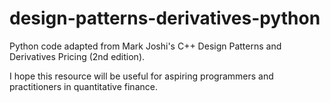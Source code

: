 # design-patterns-derivatives-python

Python code adapted from Mark Joshi's C++ Design Patterns and Derivatives Pricing (2nd edition).

I hope this resource will be useful for aspiring programmers and practitioners in quantitative finance.

